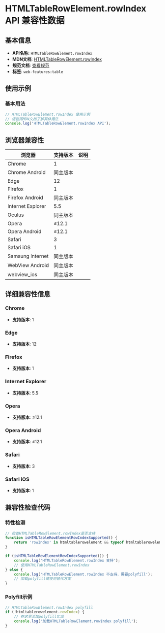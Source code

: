 # HTMLTableRowElement.rowIndex API 兼容性数据

## 基本信息

- **API名称**: `HTMLTableRowElement.rowIndex`
- **MDN文档**: [HTMLTableRowElement.rowIndex](https://developer.mozilla.org/docs/Web/API/HTMLTableRowElement/rowIndex)
- **规范文档**: [查看规范](https://html.spec.whatwg.org/multipage/tables.html#dom-tr-rowindex-dev)
- **标签**: `web-features:table`

## 使用示例

### 基本用法

```javascript
// HTMLTableRowElement.rowIndex 使用示例
// 请查阅MDN文档了解具体用法
console.log('HTMLTableRowElement.rowIndex API');
```

## 浏览器兼容性

| 浏览器 | 支持版本 | 说明 |
|--------|----------|------|
| Chrome | 1 |  |
| Chrome Android | 同主版本 |  |
| Edge | 12 |  |
| Firefox | 1 |  |
| Firefox Android | 同主版本 |  |
| Internet Explorer | 5.5 |  |
| Oculus | 同主版本 |  |
| Opera | ≤12.1 |  |
| Opera Android | ≤12.1 |  |
| Safari | 3 |  |
| Safari iOS | 1 |  |
| Samsung Internet | 同主版本 |  |
| WebView Android | 同主版本 |  |
| webview_ios | 同主版本 |  |

## 详细兼容性信息

### Chrome

- **支持版本**: 1

### Edge

- **支持版本**: 12

### Firefox

- **支持版本**: 1

### Internet Explorer

- **支持版本**: 5.5

### Opera

- **支持版本**: ≤12.1

### Opera Android

- **支持版本**: ≤12.1

### Safari

- **支持版本**: 3

### Safari iOS

- **支持版本**: 1

## 兼容性检查代码

### 特性检测

```javascript
// 检查HTMLTableRowElement.rowIndex是否支持
function isHTMLTableRowElementRowIndexSupported() {
    return 'rowIndex' in htmltablerowelement && typeof htmltablerowelement.rowIndex === 'function';
}

if (isHTMLTableRowElementRowIndexSupported()) {
    console.log('HTMLTableRowElement.rowIndex 支持');
    // 使用HTMLTableRowElement.rowIndex
} else {
    console.log('HTMLTableRowElement.rowIndex 不支持，需要polyfill');
    // 加载polyfill或使用替代方案
}
```

### Polyfill示例

```javascript
// HTMLTableRowElement.rowIndex polyfill
if (!htmltablerowelement.rowIndex) {
    // 在这里添加polyfill实现
    console.log('加载HTMLTableRowElement.rowIndex polyfill');
}
```

